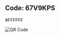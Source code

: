 ## Code: 67V9KPS
#FFFFFF

<a><img src='https://www.unitag.io/qreator/generate?crs=Ppv8rOENN3V1lAwTz82zPgJCeRt23RLSE9SsU4N%252BrxqX4N9KhizbkATejaCcMBanIKxv1H6CuBDPH%252BNzPTqKJpDYJTcCn30ae%252FWLCQdglgZIi898DfbwfGNfOPAXmCccFnXaTyh4MhdBhXmRWnLI4A%253D%253D&crd=fhOysE0g3Bah%252BuqXA7NPQ60RT0p%252F3GkxGRxaFbhLrvsKsT4nESAcwAtaCxLtCNZoohyLQ7S%252F32Se%252FaH7oCNKpWJgdNncQ%252FZftAAijd%252BR2n1sSqPZCjG8JZVrTzR%252F3M8DCAE%252Fqv6AFoqWLLNlByJ2H8NbApfgVcvGnBCUzIU%252BN0obpG42WfQbhLv9g0Z6t1xMhr8Yyqu51Ew5G4QoFOnwRg%253D%253D' alt='QR Code'/></a>
